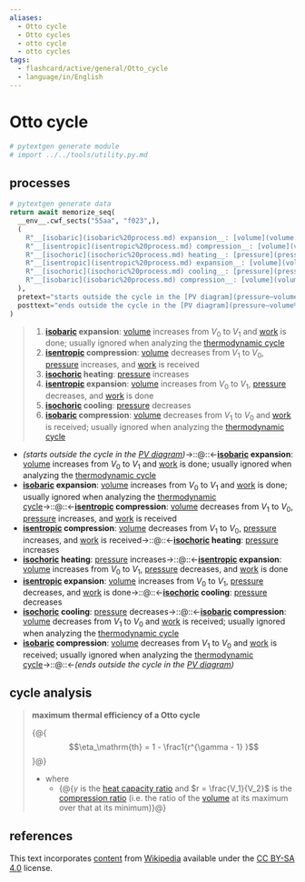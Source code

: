 ```yaml
---
aliases:
  - Otto cycle
  - Otto cycles
  - otto cycle
  - otto cycles
tags:
  - flashcard/active/general/Otto_cycle
  - language/in/English
---
```


# Otto cycle

```Python
# pytextgen generate module
# import ../../tools/utility.py.md
```

## processes

```Python
# pytextgen generate data
return await memorize_seq(
  __env__.cwf_sects("55aa", "f023",),
  (
    R"__[isobaric](isobaric%20process.md) expansion__: [volume](volume.md) increases from $V_0$ to $V_1$ and [work](work%20(physics).md) is done; usually ignored when analyzing the [thermodynamic cycle](thermodynamic%20cycle.md)",
    R"__[isentropic](isentropic%20process.md) compression__: [volume](volume.md) decreases from $V_1$ to $V_0$, [pressure](pressure.md) increases, and [work](work%20(physics).md) is received",
    R"__[isochoric](isochoric%20process.md) heating__: [pressure](pressure.md) increases",
    R"__[isentropic](isentropic%20process.md) expansion__: [volume](volume.md) increases from $V_0$ to $V_1$, [pressure](pressure.md) decreases, and [work](work%20(physics).md) is done",
    R"__[isochoric](isochoric%20process.md) cooling__: [pressure](pressure.md) decreases",
    R"__[isobaric](isobaric%20process.md) compression__: [volume](volume.md) decreases from $V_1$ to $V_0$ and [work](work%20(physics).md) is received; usually ignored when analyzing the [thermodynamic cycle](thermodynamic%20cycle.md)",
  ),
  pretext="starts outside the cycle in the [PV diagram](pressure–volume%20diagram.md)",
  posttext="ends outside the cycle in the [PV diagram](pressure–volume%20diagram.md)",
)
```

<!--pytextgen generate section="55aa"--><!-- The following content is generated at 2023-12-19T20:25:01.121772+08:00. Any edits will be overridden! -->

> 1. __[isobaric](isobaric%20process.md) expansion__: [volume](volume.md) increases from $V_0$ to $V_1$ and [work](work%20(physics).md) is done; usually ignored when analyzing the [thermodynamic cycle](thermodynamic%20cycle.md)
> 2. __[isentropic](isentropic%20process.md) compression__: [volume](volume.md) decreases from $V_1$ to $V_0$, [pressure](pressure.md) increases, and [work](work%20(physics).md) is received
> 3. __[isochoric](isochoric%20process.md) heating__: [pressure](pressure.md) increases
> 4. __[isentropic](isentropic%20process.md) expansion__: [volume](volume.md) increases from $V_0$ to $V_1$, [pressure](pressure.md) decreases, and [work](work%20(physics).md) is done
> 5. __[isochoric](isochoric%20process.md) cooling__: [pressure](pressure.md) decreases
> 6. __[isobaric](isobaric%20process.md) compression__: [volume](volume.md) decreases from $V_1$ to $V_0$ and [work](work%20(physics).md) is received; usually ignored when analyzing the [thermodynamic cycle](thermodynamic%20cycle.md)

<!--/pytextgen-->

<!--pytextgen generate section="f023"--><!-- The following content is generated at 2024-01-04T20:17:52.283870+08:00. Any edits will be overridden! -->

- _(starts outside the cycle in the [PV diagram](pressure–volume%20diagram.md))_→::@::←__[isobaric](isobaric%20process.md) expansion__: [volume](volume.md) increases from $V_0$ to $V_1$ and [work](work%20(physics).md) is done; usually ignored when analyzing the [thermodynamic cycle](thermodynamic%20cycle.md) <!--SR:!2025-12-22,501,312!2027-01-16,854,332-->
- __[isobaric](isobaric%20process.md) expansion__: [volume](volume.md) increases from $V_0$ to $V_1$ and [work](work%20(physics).md) is done; usually ignored when analyzing the [thermodynamic cycle](thermodynamic%20cycle.md)→::@::←__[isentropic](isentropic%20process.md) compression__: [volume](volume.md) decreases from $V_1$ to $V_0$, [pressure](pressure.md) increases, and [work](work%20(physics).md) is received <!--SR:!2026-02-19,542,312!2025-04-09,238,232-->
- __[isentropic](isentropic%20process.md) compression__: [volume](volume.md) decreases from $V_1$ to $V_0$, [pressure](pressure.md) increases, and [work](work%20(physics).md) is received→::@::←__[isochoric](isochoric%20process.md) heating__: [pressure](pressure.md) increases <!--SR:!2025-08-06,405,292!2026-02-06,533,312-->
- __[isochoric](isochoric%20process.md) heating__: [pressure](pressure.md) increases→::@::←__[isentropic](isentropic%20process.md) expansion__: [volume](volume.md) increases from $V_0$ to $V_1$, [pressure](pressure.md) decreases, and [work](work%20(physics).md) is done <!--SR:!2024-11-24,258,332!2026-04-02,570,312-->
- __[isentropic](isentropic%20process.md) expansion__: [volume](volume.md) increases from $V_0$ to $V_1$, [pressure](pressure.md) decreases, and [work](work%20(physics).md) is done→::@::←__[isochoric](isochoric%20process.md) cooling__: [pressure](pressure.md) decreases <!--SR:!2026-06-12,620,312!2025-01-07,294,332-->
- __[isochoric](isochoric%20process.md) cooling__: [pressure](pressure.md) decreases→::@::←__[isobaric](isobaric%20process.md) compression__: [volume](volume.md) decreases from $V_1$ to $V_0$ and [work](work%20(physics).md) is received; usually ignored when analyzing the [thermodynamic cycle](thermodynamic%20cycle.md) <!--SR:!2025-01-21,305,332!2025-03-16,300,292-->
- __[isobaric](isobaric%20process.md) compression__: [volume](volume.md) decreases from $V_1$ to $V_0$ and [work](work%20(physics).md) is received; usually ignored when analyzing the [thermodynamic cycle](thermodynamic%20cycle.md)→::@::←_(ends outside the cycle in the [PV diagram](pressure–volume%20diagram.md))_ <!--SR:!2027-11-29,1116,352!2024-12-10,271,332-->

<!--/pytextgen-->

## cycle analysis

> __maximum thermal efficiency of a Otto cycle__
>
> {@{$$\eta_\mathrm{th} = 1 - \frac1{r^{\gamma - 1} }$$}@}
>
> - where
>   - {@{$\gamma$ is the [heat capacity ratio](heat%20capacity%20ratio.md) and $r = \frac{V_1}{V_2}$ is the [compression ratio](compression%20ratio.md) (i.e. the ratio of the [volume](volume.md) at its maximum over that at its minimum)}@} <!--SR:!2024-12-27,237,270!2026-01-27,526,310-->

## references

This text incorporates [content](https://en.wikipedia.org/wiki/Otto_cycle) from [Wikipedia](Wikipedia.md) available under the [CC BY-SA 4.0](https://creativecommons.org/licenses/by-sa/4.0/) license.
